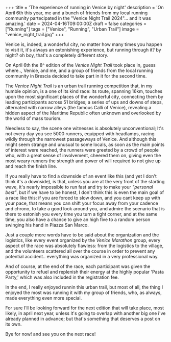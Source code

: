 +++
title = 'The experience of running in Venice by night'
description = 'On April 6th this year, me and a bunch of friends from my local running community partecipated in the "Venice Night Trail 2024"... and it was amazing.'
date = 2024-04-16T09:00:00Z
draft = false
categories = ["Running"]
tags = ["Venice", "Running", "Urban Trail"]
image = "venice_night_trail.jpg"
+++

Venice is, indeed, a wonderful city, no matter how many times you happen to visit it, it's always an estonishing experience, but running through it? by night? oh boy, that's a completely different story.

On April 6th the 8^ edition of the *Venice Night Trail* took place in, guess where.., Venice, and me, and a group of friends from the local running community in Brescia decided to take part in it for the second time.

The *Venice Night Trail* is an urban trail running competition that, in my humble opinion, is a one of its kind race: its route, spanning 16km, touches upon the most significant places of the wonderful city, connecting them by leading participants across 51 bridges; a series of ups and downs of steps, alternated with narrow alleys (the famous Calli of Venice), revealing a hidden aspect of the Maritime Republic often unknown and overlooked by the world of mass tourism.

Needless to say, the scene one witnesses is absolutely unconventional; It's not every day you see 5000 runners, equipped with headlamps, racing wildly through the narrowest passageways of Venice. And although this might seem strange and unusual to some locals, as soon as the main points of interest were reached, the runners were greeted by a crowd of people who, with a great sense of involvement, cheered them on, giving even the most weary runners the strength and power of will required to not give up and reach the finish line.

If you really have to find a downside of an event like this (and yet I don't think it's a downside), is that, unless you are at the very front of the starting wave, it's nearly impossible to run fast and try to make your *"personal best"*, but if we have to be honest, I don't think this is even the main goal of a race like this: if you are forced to slow down, and you cant keep up with your pace, that means you can shift your focus away from your cadence and chrono, to take a good look around you, and admire the scenario that is there to estonish you every time you turn a tight corner, and at the same time, you also have a chance to give an high five to a random person swinging his hand in Piazza San Marco.

Just a couple more words have to be said about the organization and the logistics, like every event organized by the *Venice Marathon* group, every aspect of the race was absolutely flawless: from the logistics to the village, and the volunteers scattered all over the course in order to prevent any potential accident.. everything was organized in a very professional way.

And of course, at the end of the race, each participant was given the opportunity to refuel and replenish their energy at the highly popular 'Pasta Party,' which was also included in the registration fee.

In the end, I really enjoyed runnin this urban trail, but most of all, the thing I enjoyed the most was running it with my group of friends, who, as always, made everything even more special.

For sure I'll be looking forward for the next edition that will take place, most likely, in april next year, unless it's going to overlap with another big one i've already planned in advance; but that's something that deserves a post on its own.

Bye for now! and see you on the next race!